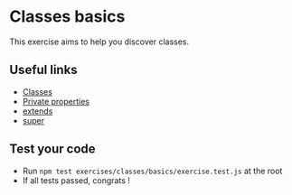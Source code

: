 # Classes basics

This exercise aims to help you discover classes.

## Useful links
- [Classes](https://developer.mozilla.org/en-US/docs/Web/JavaScript/Reference/Classes)
- [Private properties](https://developer.mozilla.org/en-US/docs/Web/JavaScript/Reference/Classes/Private_properties)
- [extends](https://developer.mozilla.org/en-US/docs/Web/JavaScript/Reference/Classes/extends)
- [super](https://developer.mozilla.org/en-US/docs/Web/JavaScript/Reference/Operators/super)

## Test your code
- Run `npm test exercises/classes/basics/exercise.test.js` at the root 
- If all tests passed, congrats !